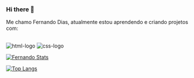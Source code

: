 ### Hi there 👋

Me chamo Fernando Dias, atualmente estou aprendendo e criando projetos com:
<br>
<br>
 
<img src="https://img.shields.io/badge/HTML5-E34F26?style=for-the-badge&logo=html5&logoColor=white" alt="html-logo" />
<img src="https://img.shields.io/badge/CSS3-1572B6?style=for-the-badge&logo=css3&logoColor=white" alt="css-logo" />


[![Fernando Stats](https://github-readme-stats.vercel.app/api?username=ferodias)](https://github.com/anuraghazra/github-readme-stats)

[![Top Langs](https://github-readme-stats.vercel.app/api/top-langs/?username=ferodias)](https://github.com/anuraghazra/github-readme-stats)
